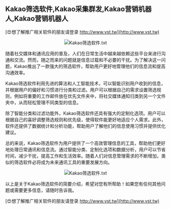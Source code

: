 ## **Kakao筛选软件,Kakao采集群发,Kakao营销机器人,Kakao营销机器人**

[😍想了解推广相关软件的朋友请登录 http://www.vst.tw](http://www.vst.tw)

 <center><img src="https://vst.tw/MP4/tuiguang/png/7.png" alt="Kakao筛选软件.txt"></center>

随着社交媒体和通讯应用的普及，人们在日常生活中越来越依赖这些平台来进行沟通和交流。然而，随之而来的问题就是信息过载和不必要的干扰。为了解决这一问题，Kakao推出了一款强大的筛选软件，帮助用户更好地管理他们的信息流和提高沟通效率。

Kakao筛选软件利用先进的算法和人工智能技术，可以智能识别用户收到的信息，并根据用户的偏好和习惯进行分类和过滤。用户可以根据自己的需求设置筛选规则，例如将重要的工作邮件放在优先文件夹中，将社交媒体通知归类到另一个文件夹中，从而轻松管理不同类型的信息。

除了智能分类和过滤功能外，Kakao筛选软件还具有强大的定制化选项。用户可以根据自己的喜好调整筛选规则和优先级，使得软件能更好地适应个人需求。此外，软件还提供了数据统计和分析功能，帮助用户了解他们的信息使用习惯并提供优化建议。

总的来说，Kakao筛选软件为用户提供了一个高效管理信息的工具，帮助他们更好地处理日常通讯和信息流。通过智能分类、定制化选项和数据分析，用户可以节省时间，减少干扰，提高工作和生活效率。随着人们对信息管理需求的不断增加，类似的筛选软件必将成为未来通讯工具的重要发展方向。

 <center><img src="https://vst.tw/MP4/tuiguang/png/4.png" alt="Kakao筛选软件.txt"></center>

以上是关于Kakao筛选软件的简要介绍，希望对您有所帮助！如果您有任何其他问题或需要更多信息，请随时告诉我。

[😍想了解推广相关软件的朋友请登录 http://www.vst.tw](http://www.vst.tw)



